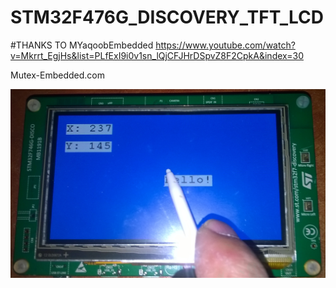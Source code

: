 # STM32F476G_DISCOVERY_TFT_LCD

#THANKS TO MYaqoobEmbedded 
https://www.youtube.com/watch?v=Mkrrt_EgjHs&list=PLfExI9i0v1sn_lQjCFJHrDSpvZ8F2CpkA&index=30

Mutex-Embedded.com


![Screenshot](/STM32F476D-DISCO.JPG)
